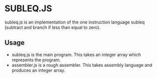 SUBLEQ.JS
=========

subleq.js is an implementation of the one instruction language subleq (subtract and branch if less than equal to zero).

Usage
-----

* subleq.js is the main program.  This takes an integer array which represents the program.
* assembler.js is a rough assembler.  This takes assembly language and produces an integer array.

